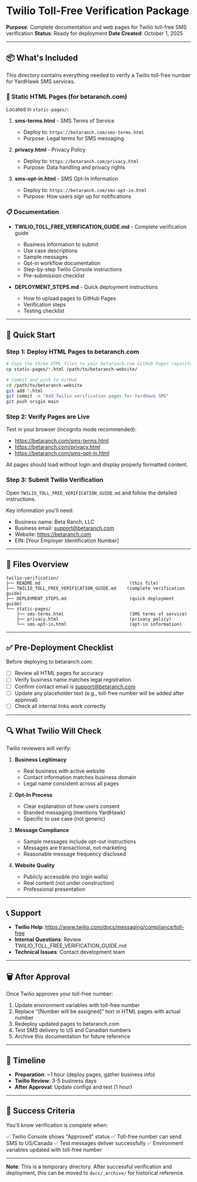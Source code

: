 # Twilio Toll-Free Verification Package

**Purpose**: Complete documentation and web pages for Twilio toll-free SMS verification
**Status**: Ready for deployment
**Date Created**: October 1, 2025

---

## 📦 What's Included

This directory contains everything needed to verify a Twilio toll-free number for YardHawk SMS services.

### 📄 Static HTML Pages (for betaranch.com)

Located in `static-pages/`:

1. **sms-terms.html** - SMS Terms of Service
   - Deploy to: `https://betaranch.com/sms-terms.html`
   - Purpose: Legal terms for SMS messaging

2. **privacy.html** - Privacy Policy
   - Deploy to: `https://betaranch.com/privacy.html`
   - Purpose: Data handling and privacy rights

3. **sms-opt-in.html** - SMS Opt-In Information
   - Deploy to: `https://betaranch.com/sms-opt-in.html`
   - Purpose: How users sign up for notifications

### 📋 Documentation

- **TWILIO_TOLL_FREE_VERIFICATION_GUIDE.md** - Complete verification guide
  - Business information to submit
  - Use case descriptions
  - Sample messages
  - Opt-in workflow documentation
  - Step-by-step Twilio Console instructions
  - Pre-submission checklist

- **DEPLOYMENT_STEPS.md** - Quick deployment instructions
  - How to upload pages to GitHub Pages
  - Verification steps
  - Testing checklist

---

## 🚀 Quick Start

### Step 1: Deploy HTML Pages to betaranch.com

```bash
# Copy the three HTML files to your betaranch.com GitHub Pages repository
cp static-pages/*.html /path/to/betaranch-website/

# Commit and push to GitHub
cd /path/to/betaranch-website
git add *.html
git commit -m "Add Twilio verification pages for YardHawk SMS"
git push origin main
```

### Step 2: Verify Pages are Live

Test in your browser (incognito mode recommended):
- https://betaranch.com/sms-terms.html
- https://betaranch.com/privacy.html
- https://betaranch.com/sms-opt-in.html

All pages should load without login and display properly formatted content.

### Step 3: Submit Twilio Verification

Open `TWILIO_TOLL_FREE_VERIFICATION_GUIDE.md` and follow the detailed instructions.

Key information you'll need:
- Business name: Beta Ranch, LLC
- Business email: support@betaranch.com
- Website: https://betaranch.com
- EIN: [Your Employer Identification Number]

---

## 📝 Files Overview

```
twilio-verification/
├── README.md                                  (this file)
├── TWILIO_TOLL_FREE_VERIFICATION_GUIDE.md    (complete verification guide)
├── DEPLOYMENT_STEPS.md                        (quick deployment guide)
└── static-pages/
    ├── sms-terms.html                         (SMS terms of service)
    ├── privacy.html                           (privacy policy)
    └── sms-opt-in.html                        (opt-in information)
```

---

## ✅ Pre-Deployment Checklist

Before deploying to betaranch.com:

- [ ] Review all HTML pages for accuracy
- [ ] Verify business name matches legal registration
- [ ] Confirm contact email is support@betaranch.com
- [ ] Update any placeholder text (e.g., toll-free number will be added after approval)
- [ ] Check all internal links work correctly

---

## 🔍 What Twilio Will Check

Twilio reviewers will verify:

1. **Business Legitimacy**
   - Real business with active website
   - Contact information matches business domain
   - Legal name consistent across all pages

2. **Opt-In Process**
   - Clear explanation of how users consent
   - Branded messaging (mentions YardHawk)
   - Specific to use case (not generic)

3. **Message Compliance**
   - Sample messages include opt-out instructions
   - Messages are transactional, not marketing
   - Reasonable message frequency disclosed

4. **Website Quality**
   - Publicly accessible (no login walls)
   - Real content (not under construction)
   - Professional presentation

---

## 📞 Support

- **Twilio Help**: https://www.twilio.com/docs/messaging/compliance/toll-free
- **Internal Questions**: Review TWILIO_TOLL_FREE_VERIFICATION_GUIDE.md
- **Technical Issues**: Contact development team

---

## 🗑️ After Approval

Once Twilio approves your toll-free number:

1. Update environment variables with toll-free number
2. Replace "[Number will be assigned]" text in HTML pages with actual number
3. Redeploy updated pages to betaranch.com
4. Test SMS delivery to US and Canadian numbers
5. Archive this documentation for future reference

---

## 📅 Timeline

- **Preparation**: ~1 hour (deploy pages, gather business info)
- **Twilio Review**: 3-5 business days
- **After Approval**: Update configs and test (1 hour)

---

## 🎯 Success Criteria

You'll know verification is complete when:

✅ Twilio Console shows "Approved" status
✅ Toll-free number can send SMS to US/Canada
✅ Test messages deliver successfully
✅ Environment variables updated with toll-free number

---

**Note**: This is a temporary directory. After successful verification and deployment, this can be moved to `docs/_archive/` for historical reference.
